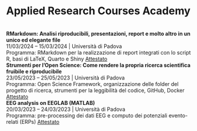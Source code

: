 # Applied Research Courses Academy

<br>
<strong>RMarkdown: Analisi riproducibili, presentazioni, report e molto altro in un unico ed elegante file</strong><br>
11/03/2024 – 15/03/2024 | Università di Padova<br>
Programma: RMarkdown per la realizzazione di report integrati con lo script R, basi di LaTeX, Quarto e Shiny
<a href="https://martapretto.github.io/rmarkdown_arca.pdf">Attestato</a>

<br>
<strong>Strumenti per l’Open Science: Come rendere la propria ricerca scientifica fruibile e riproducibile</strong><br>
23/05/2023 – 25/05/2023 | Università di Padova<br>
Programma: Open Science Framework, organizzazione delle folder del progetto di ricerca, strumenti per la leggibilità del codice, GitHub, Docker
<a href="https://martapretto.github.io/openscience_arca.pdf">Attestato</a>

<br>
<strong>EEG analysis on EEGLAB (MATLAB)</strong><br>
20/03/2023 – 24/03/2023 | Università di Padova<br>
Programma: pre-processing dei dati EEG e computo dei potenziali evento-relati (ERPs)
<a href="https://martapretto.github.io/eeglab_arca.pdf">Attestato</a>
